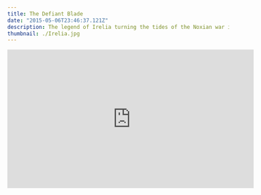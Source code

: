 ```yaml
---
title: The Defiant Blade
date: "2015-05-06T23:46:37.121Z"
description: The legend of Irelia turning the tides of the Noxian war is etched into the history of Ionia.
thumbnail: ./Irelia.jpg
---
```


<div class="post-content-body-wide">

<iframe width="560" height="315" src="https://www.youtube.com/embed/IPCnts6v_Pc?controls=0" title="YouTube video player" frameborder="0" allow="accelerometer; autoplay; clipboard-write; encrypted-media; gyroscope; picture-in-picture" allowfullscreen></iframe>

</div>
